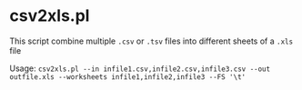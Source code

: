 # csv2xls.pl
This script combine multiple `.csv` or `.tsv` files into different sheets of a `.xls` file

Usage:
`csv2xls.pl --in infile1.csv,infile2.csv,infile3.csv --out outfile.xls --worksheets infile1,infile2,infile3 --FS '\t'`

